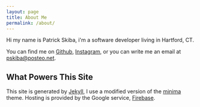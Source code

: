 ```yaml
---
layout: page
title: About Me
permalink: /about/
---
```


Hi my name is Patrick Skiba, i'm a software developer living in Hartford, CT. 

You can find me on [Github](https://github.com/patrickskiba), [Instagram](https://www.instagram.com/skibap/), or you can write me an email at [pskiba@posteo.net](mailto:pskiba@posteo.net).


## What Powers This Site

This site is generated by [Jekyll](https://jekyllrb.com/), I use a modified version of the [minima](https://github.com/jekyll/minima) theme. Hosting is provided by the Google service, [Firebase](https://firebase.google.com/). 
